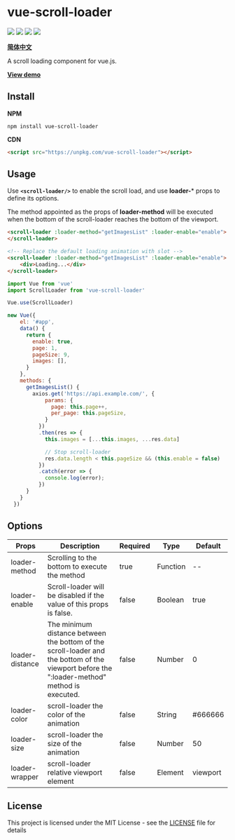 # vue-scroll-loader

![](https://img.shields.io/github/license/molvqingtai/vue-scroll-loader.svg) ![](https://img.shields.io/github/size/molvqingtai/vue-scroll-loader/dist/scroll-loader.umd.min.js.svg) ![](https://img.shields.io/npm/dt/vue-scroll-loader.svg) ![](https://img.shields.io/npm/v/vue-scroll-loader.svg)

**[简体中文](https://github.com/molvqingtai/vue-scroll-loader/blob/master/README.zh-CN.md)**

A scroll loading component for vue.js.



**[View demo](https://molvqingtai.github.io/vue-scroll-loader/demo.html)**



## Install

**NPM**

```shell
npm install vue-scroll-loader
```

**CDN**

```html
<script src="https://unpkg.com/vue-scroll-loader"></script>
```



## Usage

Use **`<scroll-loader/>`** to enable the scroll load, and use **loader-*** props to define its options.

The method appointed as the props of **loader-method** will be executed when the bottom of the scroll-loader reaches the bottom of the viewport.

```html
<scroll-loader :loader-method="getImagesList" :loader-enable="enable">
</scroll-loader>

<!-- Replace the default loading animation with slot -->
<scroll-loader :loader-method="getImagesList" :loader-enable="enable">
    <div>Loading...</div>
</scroll-loader>
```

```javascript
import Vue from 'vue'
import ScrollLoader from 'vue-scroll-loader'

Vue.use(ScrollLoader)

new Vue({
    el: '#app',
    data() {
      return {
        enable: true,
        page: 1,
        pageSize: 9,
        images: [],
      }
    },
    methods: {
      getImagesList() {
        axios.get('https://api.example.com/', {
            params: {
              page: this.page++,
              per_page: this.pageSize,
            }
          })
          .then(res => {
           	this.images = [...this.images, ...res.data]

            // Stop scroll-loader
            res.data.length < this.pageSize && (this.enable = false)
          })
          .catch(error => {
            console.log(error);
          })
      }
    }
  })
```



## Options

| Props           | Description                                                  | **Required** | Type     | Default  |
| --------------- | ------------------------------------------------------------ | ------------ | -------- | -------- |
| loader-method   | Scrolling to the bottom to execute the method                | true         | Function | --       |
| loader-enable   | Scroll-loader will be disabled if the value of this props is false. | false        | Boolean  | true     |
| loader-distance | The minimum distance between the bottom of the scroll-loader and the bottom of the viewport before the ":loader-method" method is executed. | false        | Number   | 0        |
| loader-color    | scroll-loader the color of the animation                     | false        | String   | #666666  |
| loader-size     | scroll-loader the size of the animation                      | false        | Number   | 50       |
| loader-wrapper  | scroll-loader relative viewport element                      | false        | Element  | viewport |




## License

This project is licensed under the MIT License - see the [LICENSE](https://github.com/molvqingtai/vue-scroll-loader/blob/master/LICENSE) file for details
